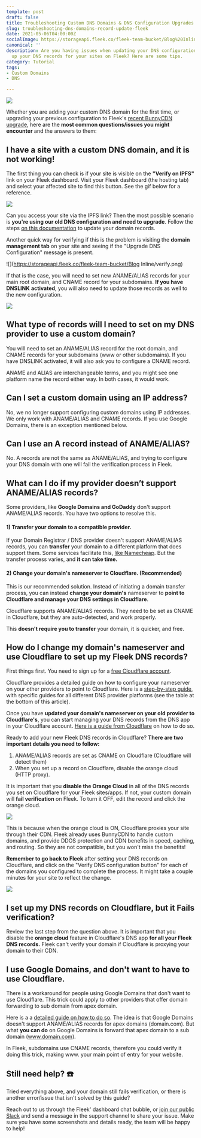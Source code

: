 ```yaml
---
template: post
draft: false
title: Troubleshooting Custom DNS Domains & DNS Configuration Upgrades
slug: troubleshooting-dns-domains-record-update-fleek
date: 2021-05-06T04:00:00Z
socialImage: https://storageapi.fleek.co/fleek-team-bucket/Blog%20Inline/troubleshoot.png
canonical: ''
description: Are you having issues when updating your DNS configuration, or setting
  up your DNS records for your sites on Fleek? Here are some tips.
category: Tutorial
tags:
- Custom Domains
- DNS

---
```

![](https://storageapi.fleek.co/fleek-team-bucket/Blog%20Inline/troubleshoot.png)

Whether you are adding your custom DNS domain for the first time, or upgrading your previous configuration to Fleek's [recent BunnyCDN upgrade](), here are the **most common questions/issues you might encounter** and the answers to them:

## I have a site with a custom DNS domain, and it is not working!

The first thing you can check is if your site is visible on the **"Verify on IPFS"** link on your Fleek dashboard. Visit your Fleek dashboard (the hosting tab) and select your affected site to find this button. See the gif below for a reference.

![](https://storageapi.fleek.co/fleek-team-bucket/Blog%20Inline/verify-ipfs.gif)

Can you access your site via the IPFS link? Then the most possible scenario is **you're using our old DNS configuration and need to upgrade**. Follow the steps [on this documentation](https://docs.fleek.co/hosting/domain-management/#upgrading-to-new-dns-configuration) to update your domain records.

Another quick way for verifying if this is the problem is visiting the **domain management tab** on your site and seeing if the "Upgrade DNS Configuration" message is present.

![](https://storageapi.fleek.co/fleek-team-bucket/Blog Inline/verify.png)

If that is the case, you will need to set new ANAME/ALIAS records for your main root domain, and CNAME record for your subdomains. **If you have DNSLINK** **activated**, you will also need to update those records as well to the new configuration.

![](https://storageapi.fleek.co/fleek-team-bucket/dns-space.png)

## What type of records will I need to set on my DNS provider to use a custom domain?

You will need to set an ANAME/ALIAS record for the root domain, and CNAME records for your subdomains (www or other subdomains). If you have DNSLINK activated, it will also ask you to configure a CNAME record.

ANAME and ALIAS are interchangeable terms, and you might see one platform name the record either way. In both cases, it would work.

## Can I set a custom domain using an IP address?

No, we no longer support configuring custom domains using IP addresses. We only work with ANAME/ALIAS and CNAME records. If you use Google Domains, there is an exception mentioned below.

## Can I use an A record instead of ANAME/ALIAS?

No. A records are not the same as ANAME/ALIAS, and trying to configure your DNS domain with one will fail the verification process in Fleek.

## What can I do if my provider doesn’t support ANAME/ALIAS records?

Some providers, like **Google Domains and GoDaddy** don't support ANAME/ALIAS records. You have two options to resolve this.

#### 1) Transfer your domain to a compatible provider.

If your Domain Registrar / DNS provider doesn't support ANAME/ALIAS records, you can **transfer** your domain to a different platform that does support them. Some services facilitate this, [like Namecheap](https://www.namecheap.com/domains/transfer/transfer-from-godaddy). But the transfer process varies, and **it can take time.**

#### 2) Change your domain's nameserver to Cloudflare. (Recommended)

This is our recommended solution. Instead of initiating a domain transfer process, you can instead **change your domain's** nameserver to **point to Cloudflare and manage your DNS settings in Cloudflare**.

Cloudflare supports ANAME/ALIAS records. They need to be set as CNAME in Cloudflare, but they are auto-detected, and work properly.

This **doesn't require you to transfer** your domain, it is quicker, and free.

## How do I change my domain's nameserver and use Cloudflare to set up my Fleek DNS records?

First things first. You need to sign up for a [free Cloudflare account](https://www.cloudflare.com/).

Cloudflare provides a detailed guide on how to configure your nameserver on your other providers to point to Cloudflare. Here is a [step-by-step guide](https://support.cloudflare.com/hc/en-us/articles/205195708-Changing-your-domain-nameservers-to-Cloudflare), with specific guides for all different DNS provider platforms (see the table at the bottom of this article).

Once you have **updated your domain's nameserver on your old provider to Cloudflare's**, you can start managing your DNS records from the DNS app in your Cloudflare account. [Here is a guide from Cloudflare](https://support.cloudflare.com/hc/en-us/articles/360019093151-Managing-DNS-records-in-Cloudflare) on how to do so.

Ready to add your new Fleek DNS records in Cloudflare? **There are two important details you need to follow:**

1. ANAME/ALIAS records are set as CNAME on Cloudflare (Cloudflare will detect them)
2. When you set up a record on Cloudflare, disable the orange cloud (HTTP proxy).

It is important that you **disable the Orange Cloud** in all of the DNS records you set on Cloudflare for your Fleek sites/apps. If not, your custom domain will **fail verification** on Fleek. To turn it OFF, edit the record and click the orange cloud.

![](https://docs.fleek.co/internet-computer-hosting/imgs/orange.png)

This is because when the orange cloud is ON, Cloudflare proxies your site through their CDN. Fleek already uses BunnyCDN to handle custom domains, and provide DDOS protection and CDN benefits in speed, caching, and routing. So they are not compatible, but you won't miss the benefits!

**Remember to go back to Fleek** after setting your DNS records on Cloudflare, and click on the "Verify DNS configuration button" for each of the domains you configured to complete the process. It might take a couple minutes for your site to reflect the change.

![](https://storageapi.fleek.co/fleek-team-bucket/Blog%20Inline/Group%205832.png)

## I set up my DNS records on Cloudflare, but it Fails verification?

Review the last step from the question above. It is important that you disable the **orange cloud** feature in Cloudflare's DNS app **for all your Fleek DNS records.** Fleek can't verify your domain if Cloudflare is proxying your domain to their CDN.

## I use Google Domains, and don't want to have to use Cloudflare.

There is a workaround for people using Google Domains that don't want to use Cloudflare. This trick could apply to other providers that offer domain forwarding to sub domain from apex domain.

Here is a a [detailed guide on how to do so](https://support.getshifter.io/en/articles/3080501-domain-forwarding-on-google-domains-zone-apex-naked-domain-to-www-prefixed-domain). The idea is that Google Domains doesn't support ANAME/ALIAS records for apex domains (domain.com). But what **you can do** on Google Domains is forward that apex domain to a sub domain (www.domain.com).

In Fleek, subdomains use CNAME records, therefore you could verify it doing this trick, making www. your main point of entry for your website.

## Still need help? ☎️

Tried everything above, and your domain still fails verification, or there is another error/issue that isn't solved by this guide?

Reach out to us through the Fleek' dashboard chat bubble, or [join our public Slack](https://slack.fleek.co/) and send a message in the support channel to share your issue. Make sure you have some screenshots and details ready, the team will be happy to help!